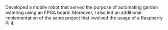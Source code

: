 Developed a mobile robot that served the purpose of automating garden watering using an FPGA board. Moreover, I also led an additional implementation of the same project that involved the usage of a Raspberry Pi 4.
